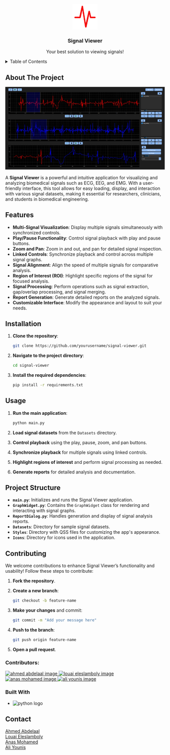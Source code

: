 <!-- PROJECT LOGO -->
<br />
<div align="center">
  <a>
    <img src="Icons/pics/logo.png" alt="Logo" width="80" height="80">
  </a>

  <h3 align="center">Signal Viewer</h3>

  <p align="center">
    Your best solution to viewing signals!
</div>



<!-- TABLE OF CONTENTS -->
<details>
  <summary>Table of Contents</summary>
  <ol>
    <li>
      <a href="#about-the-project">About The Project</a>
      <ul>
        <li><a href="#built-with">Built With</a></li>
      </ul>
    </li>
    <li><a href="#features">Features</a></li>
    <li><a href="#installation">Installation</a></li>
    <li><a href="#usage">Usage</a></li>
    <li><a href="#contributing">Contributing</a></li>
    <li><a href="#contact">Contact</a></li>
  </ol>
</details>



<!-- ABOUT THE PROJECT -->
## About The Project

<img src="Icons/pics/first_page.png" alt="first page screenshot">

<br>

A **Signal Viewer** is a powerful and intuitive application for visualizing and analyzing biomedical signals such as ECG, EEG, and EMG. With a user-friendly interface, this tool allows for easy loading, display, and interaction with various signal datasets, making it essential for researchers, clinicians, and students in biomedical engineering.

## Features

- **Multi-Signal Visualization**: Display multiple signals simultaneously with synchronized controls.
- **Play/Pause Functionality**: Control signal playback with play and pause buttons.
- **Zoom and Pan**: Zoom in and out, and pan for detailed signal inspection.
- **Linked Controls**: Synchronize playback and control across multiple signal graphs.
- **Signal Alignment**: Align the speed of multiple signals for comparative analysis.
- **Region of Interest (ROI)**: Highlight specific regions of the signal for focused analysis.
- **Signal Processing**: Perform operations such as signal extraction, gap/overlap processing, and signal merging.
- **Report Generation**: Generate detailed reports on the analyzed signals.
- **Customizable Interface**: Modify the appearance and layout to suit your needs.

## Installation

1. **Clone the repository**:
   ```bash
   git clone https://github.com/yourusername/signal-viewer.git
   ```

2. **Navigate to the project directory**:
   ```bash
   cd signal-viewer
   ```

3. **Install the required dependencies**:
   ```bash
   pip install -r requirements.txt
   ```

## Usage

1. **Run the main application**:
   ```bash
   python main.py
   ```

2. **Load signal datasets** from the `Datasets` directory.

3. **Control playback** using the play, pause, zoom, and pan buttons.

4. **Synchronize playback** for multiple signals using linked controls.

5. **Highlight regions of interest** and perform signal processing as needed.

6. **Generate reports** for detailed analysis and documentation.

## Project Structure

- **`main.py`**: Initializes and runs the Signal Viewer application.
- **`GraphWidget.py`**: Contains the `GraphWidget` class for rendering and interacting with signal graphs.
- **`ReportDialog.py`**: Handles generation and display of signal analysis reports.
- **`Datasets`**: Directory for sample signal datasets.
- **`Styles`**: Directory with QSS files for customizing the app's appearance.
- **`Icons`**: Directory for icons used in the application.

## Contributing

We welcome contributions to enhance Signal Viewer’s functionality and usability! Follow these steps to contribute:

1. **Fork the repository**.
2. **Create a new branch**:
   ```bash
   git checkout -b feature-name
   ```

3. **Make your changes** and commit:
   ```bash
   git commit -m "Add your message here"
   ```

4. **Push to the branch**:
   ```bash
   git push origin feature-name
   ```

5. **Open a pull request**.


### Contributors:

<a href="https://github.com/ahmed-226">
  <img src="https://avatars.githubusercontent.com/u/124817234?v=4" alt="ahmed abdelaal image" width = "150" heigh = "150"/>
  
</a>
<a href="https://github.com/louai111">
  <img src="https://avatars.githubusercontent.com/u/79408256?v=4" alt="louai eleslamboly image" width = "150" heigh = "150"/>
  
</a>
<a href="https://github.com/Anasmo1323">
  <img src="https://avatars.githubusercontent.com/u/116515989?v=4" alt="anas mohamed image" width = "150" heigh = "150"/>
  
</a>
<a href="https://github.com/aliyounis33">

  <img src="[https://avatars.githubusercontent.com/u/125222093?v=4](https://media.licdn.com/dms/image/v2/D4E03AQG6W9o6HSAzaQ/profile-displayphoto-shrink_400_400/profile-displayphoto-shrink_400_400/0/1684759057692?e=1736380800&v=beta&t=S_EJxWi9SeJOqKYbFMSFoqB_gbEvfBdl04B4RC4M4w0)" alt="ali younis image" width = "150" heigh = "150"/>
  
</a>





### Built With

* <img src="https://img.icons8.com/?size=100&id=13441&format=png&color=000000" alt="python logo" width = "80" heigh = "80"/>




<!-- CONTACT -->
## Contact
<a href="https://www.linkedin.com/in/ahmed-mahmoud-5837b8253/">
  Ahmed Abdelaal
</a>
<br>
<a href="https://www.linkedin.com/in/louai-eleslamboly1/">
  Louai Eleslamboly
</a>
<br>
<a href="https://www.linkedin.com/in/anas-mohamed-hany-71a9a5235/">
  Anas Mohamed
</a>
<br>
<a href="https://www.linkedin.com/in/ali-younis-98b780277/">
  Ali Younis
</a>
<br>




<!-- MARKDOWN LINKS & IMAGES -->
<!-- https://www.markdownguide.org/basic-syntax/#reference-style-links -->
[contributors-shield]: https://img.shields.io/github/contributors/othneildrew/Best-README-Template.svg?style=for-the-badge
[contributors-url]: https://github.com/othneildrew/Best-README-Template/graphs/contributors
[forks-shield]: https://img.shields.io/github/forks/othneildrew/Best-README-Template.svg?style=for-the-badge
[forks-url]: https://github.com/othneildrew/Best-README-Template/network/members
[stars-shield]: https://img.shields.io/github/stars/othneildrew/Best-README-Template.svg?style=for-the-badge
[stars-url]: https://github.com/othneildrew/Best-README-Template/stargazers
[issues-shield]: https://img.shields.io/github/issues/othneildrew/Best-README-Template.svg?style=for-the-badge
[issues-url]: https://github.com/othneildrew/Best-README-Template/issues
[license-shield]: https://img.shields.io/github/license/othneildrew/Best-README-Template.svg?style=for-the-badge
[license-url]: https://github.com/othneildrew/Best-README-Template/blob/master/LICENSE.txt
[linkedin-shield]: https://img.shields.io/badge/-LinkedIn-black.svg?style=for-the-badge&logo=linkedin&colorB=555
[linkedin-url]: https://linkedin.com/in/othneildrew
[product-screenshot]: images/screenshot.png
[Next.js]: https://img.shields.io/badge/next.js-000000?style=for-the-badge&logo=nextdotjs&logoColor=white
[Next-url]: https://nextjs.org/
[React.js]: https://img.shields.io/badge/React-20232A?style=for-the-badge&logo=react&logoColor=61DAFB
[React-url]: https://reactjs.org/
[Vue.js]: https://img.shields.io/badge/Vue.js-35495E?style=for-the-badge&logo=vuedotjs&logoColor=4FC08D
[Vue-url]: https://vuejs.org/
[Angular.io]: https://img.shields.io/badge/Angular-DD0031?style=for-the-badge&logo=angular&logoColor=white
[Angular-url]: https://angular.io/
[Svelte.dev]: https://img.shields.io/badge/Svelte-4A4A55?style=for-the-badge&logo=svelte&logoColor=FF3E00
[Svelte-url]: https://svelte.dev/
[Laravel.com]: https://img.shields.io/badge/Laravel-FF2D20?style=for-the-badge&logo=laravel&logoColor=white
[Laravel-url]: https://laravel.com
[Bootstrap.com]: https://img.shields.io/badge/Bootstrap-563D7C?style=for-the-badge&logo=bootstrap&logoColor=white
[Bootstrap-url]: https://getbootstrap.com
[JQuery.com]: https://img.shields.io/badge/jQuery-0769AD?style=for-the-badge&logo=jquery&logoColor=white
[JQuery-url]: https://jquery.com 
